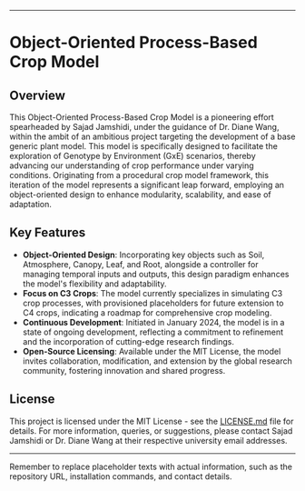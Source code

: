 
---

# Object-Oriented Process-Based Crop Model

## Overview

This Object-Oriented Process-Based Crop Model is a pioneering effort spearheaded by Sajad Jamshidi, under the guidance of Dr. Diane Wang, within the ambit of an ambitious project targeting the development of a base generic plant model. This model is specifically designed to facilitate the exploration of Genotype by Environment (GxE) scenarios, thereby advancing our understanding of crop performance under varying conditions. Originating from a procedural crop model framework, this iteration of the model represents a significant leap forward, employing an object-oriented design to enhance modularity, scalability, and ease of adaptation.

## Key Features

- **Object-Oriented Design**: Incorporating key objects such as Soil, Atmosphere, Canopy, Leaf, and Root, alongside a controller for managing temporal inputs and outputs, this design paradigm enhances the model's flexibility and adaptability.
- **Focus on C3 Crops**: The model currently specializes in simulating C3 crop processes, with provisioned placeholders for future extension to C4 crops, indicating a roadmap for comprehensive crop modeling.
- **Continuous Development**: Initiated in January 2024, the model is in a state of ongoing development, reflecting a commitment to refinement and the incorporation of cutting-edge research findings.
- **Open-Source Licensing**: Available under the MIT License, the model invites collaboration, modification, and extension by the global research community, fostering innovation and shared progress.

## License

This project is licensed under the MIT License - see the [LICENSE.md](LICENSE) file for details.
For more information, queries, or suggestions, please contact Sajad Jamshidi or Dr. Diane Wang at their respective university email addresses.

---

Remember to replace placeholder texts with actual information, such as the repository URL, installation commands, and contact details.
